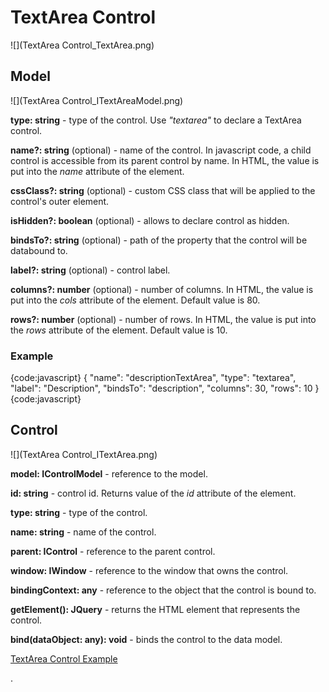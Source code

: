 # TextArea Control

![](TextArea Control_TextArea.png)

## Model

![](TextArea Control_ITextAreaModel.png)

**type: string** - type of the control. Use _"textarea"_ to declare a TextArea control.

**name?: string** (optional) - name of the control. In javascript code, a child control is accessible from its parent control by name. In HTML, the value is put into the _name_ attribute of the element.

**cssClass?: string** (optional) - custom CSS class that will be applied to the control's outer element.

**isHidden?: boolean** (optional) - allows to declare control as hidden.

**bindsTo?: string** (optional) - path of the property that the control will be databound to.

**label?: string** (optional) - control label.

**columns?: number** (optional) - number of columns. In HTML, the value is put into the _cols_ attribute of the element. Default value is 80.

**rows?: number** (optional) - number of rows. In HTML, the value is put into the _rows_ attribute of the element. Default value is 10.

### Example

{code:javascript}
{
	"name": "descriptionTextArea",
	"type": "textarea",
	"label": "Description",
	"bindsTo": "description",
	"columns": 30,
	"rows": 10
}
{code:javascript}

## Control

![](TextArea Control_ITextArea.png)

**model: IControlModel** - reference to the model.

**id: string** - control id. Returns value of the _id_ attribute of the element.

**type: string** - type of the control.

**name: string** - name of the control.

**parent: IControl** - reference to the parent control.

**window: IWindow** - reference to the window that owns the control.

**bindingContext: any** - reference to the object that the control is bound to.

**getElement(): JQuery** - returns the HTML element that represents the control.

**bind(dataObject: any): void** - binds the control to the data model.

[TextArea Control Example](TextArea-Control-Example)


.